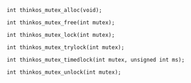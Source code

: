 
```
int thinkos_mutex_alloc(void);
```

```
int thinkos_mutex_free(int mutex);
```

```
int thinkos_mutex_lock(int mutex);
```

```
int thinkos_mutex_trylock(int mutex);
```

```
int thinkos_mutex_timedlock(int mutex, unsigned int ms);
```

```
int thinkos_mutex_unlock(int mutex);
```